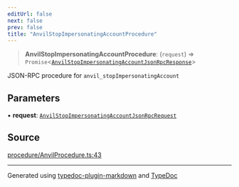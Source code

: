 ```yaml
---
editUrl: false
next: false
prev: false
title: "AnvilStopImpersonatingAccountProcedure"
---
```


> **AnvilStopImpersonatingAccountProcedure**: (`request`) => `Promise`\<[`AnvilStopImpersonatingAccountJsonRpcResponse`](/generated/tevm/procedures-types/type-aliases/anvilstopimpersonatingaccountjsonrpcresponse/)\>

JSON-RPC procedure for `anvil_stopImpersonatingAccount`

## Parameters

▪ **request**: [`AnvilStopImpersonatingAccountJsonRpcRequest`](/generated/tevm/procedures-types/type-aliases/anvilstopimpersonatingaccountjsonrpcrequest/)

## Source

[procedure/AnvilProcedure.ts:43](https://github.com/evmts/tevm-monorepo/blob/main/packages/procedures-spec/src/procedure/AnvilProcedure.ts#L43)

***
Generated using [typedoc-plugin-markdown](https://www.npmjs.com/package/typedoc-plugin-markdown) and [TypeDoc](https://typedoc.org/)

